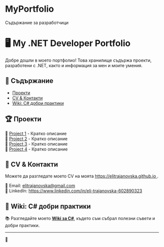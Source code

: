 # MyPortfolio
Съдържание за разработчици
# 🖥️ My .NET Developer Portfolio  

Добре дошли в моето портфолио! Това хранилище съдържа проекти, разработени с .NET, както и информация за мен и моите умения.  

## 📌 Съдържание  
- [Проекти](#проекти)  
- [CV & Контакти](#cv--контакти)  
- [Wiki: C# добри практики](#wiki-c-добри-практики)  

## 🏆 Проекти  
🔹 [Project 1](Project1/README.md) - Кратко описание  
🔹 [Project 2](Project2/README.md) - Кратко описание  
🔹 [Project 3](Project3/README.md) - Кратко описание  
🔹 [Project 4](Project4/README.md) - Кратко описание  

## 📄 CV & Контакти  
Можете да разгледате моето CV на моята [ https://elitrajanovska.github.io ](https://твоето_потребителско_име.github.io/MyPortfolio).  


📧 Email: elitrajanovska@gmail.com  
💼 LinkedIn: https://www.linkedin.com/in/eli-trajanovska-602890323 

## 📖 Wiki: C# добри практики  
📚 Разгледайте моето **[Wiki за C#](https://github.com/EliTrajanovska/MyPortfolio/wiki)**, където съм събрал полезни съвети и добри практики.  

---  
🚀 
